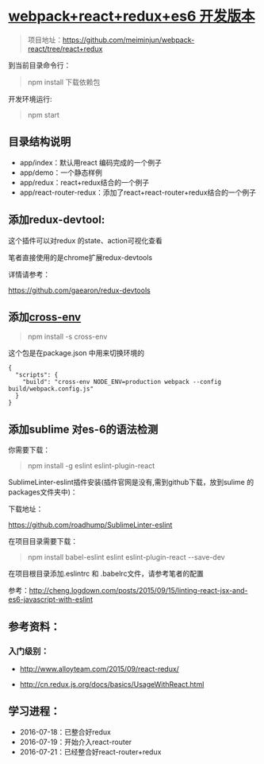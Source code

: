 # [webpack+react+redux+es6 开发版本](https://github.com/meiminjun/webpack-react/tree/react+redux)

> 项目地址：https://github.com/meiminjun/webpack-react/tree/react+redux

到当前目录命令行：

> npm install   下载依赖包

开发环境运行:

> npm start

## 目录结构说明

* app/index：默认用react 编码完成的一个例子
* app/demo：一个静态样例
* app/redux：react+redux结合的一个例子
* app/react-router-redux：添加了react+react-router+redux结合的一个例子

## 添加redux-devtool:

这个插件可以对redux 的state、action可视化查看

笔者直接使用的是chrome扩展redux-devtools

详情请参考：

https://github.com/gaearon/redux-devtools

## 添加[cross-env](https://www.npmjs.com/package/cross-env)

> npm install -s cross-env

这个包是在package.json 中用来切换环境的
```
{
  "scripts": {
    "build": "cross-env NODE_ENV=production webpack --config build/webpack.config.js"
  }
}
```

## 添加sublime 对es-6的语法检测

你需要下载：
> npm install -g eslint eslint-plugin-react

SublimeLinter-eslint插件安装(插件官网是没有,需到github下载，放到sulime 的packages文件夹中)：

下载地址：

https://github.com/roadhump/SublimeLinter-eslint

在项目目录需要下载：
> npm install  babel-eslint eslint eslint-plugin-react --save-dev

在项目根目录添加.eslintrc 和 .babelrc文件，请参考笔者的配置

参考：http://cheng.logdown.com/posts/2015/09/15/linting-react-jsx-and-es6-javascript-with-eslint

## 参考资料：

### 入门级别：

* http://www.alloyteam.com/2015/09/react-redux/

* http://cn.redux.js.org/docs/basics/UsageWithReact.html

## 学习进程：
* 2016-07-18：已整合好redux
* 2016-07-19：开始介入react-router
* 2016-07-21：已经整合好react-router+redux
